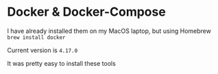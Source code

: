 # Docker & Docker-Compose

I have already installed them on my MacOS laptop, but using Homebrew `brew install docker`

Current version is `4.17.0`

It was pretty easy to install these tools

